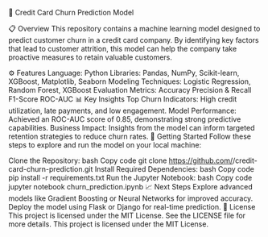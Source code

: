 🏦 Credit Card Churn Prediction Model
 

📋 Overview
This repository contains a machine learning model designed to predict customer churn in a credit card company. By identifying key factors that lead to customer attrition, this model can help the company take proactive measures to retain valuable customers.

⚙️ Features
Language: Python
Libraries: Pandas, NumPy, Scikit-learn, XGBoost, Matplotlib, Seaborn
Modeling Techniques: Logistic Regression, Random Forest, XGBoost
Evaluation Metrics:
Accuracy
Precision & Recall
F1-Score
ROC-AUC
📊 Key Insights
Top Churn Indicators: High credit utilization, late payments, and low engagement.
Model Performance: Achieved an ROC-AUC score of 0.85, demonstrating strong predictive capabilities.
Business Impact: Insights from the model can inform targeted retention strategies to reduce churn rates.
🚀 Getting Started
Follow these steps to explore and run the model on your local machine:

Clone the Repository:
bash
Copy code
git clone https://github.com/<your-username>/credit-card-churn-prediction.git
Install Required Dependencies:
bash
Copy code
pip install -r requirements.txt
Run the Jupyter Notebook:
bash
Copy code
jupyter notebook churn_prediction.ipynb
📈 Next Steps
Explore advanced models like Gradient Boosting or Neural Networks for improved accuracy.
Deploy the model using Flask or Django for real-time prediction.
📝 License
This project is licensed under the MIT License. See the LICENSE file for more details.
This project is licensed under the MIT License.

